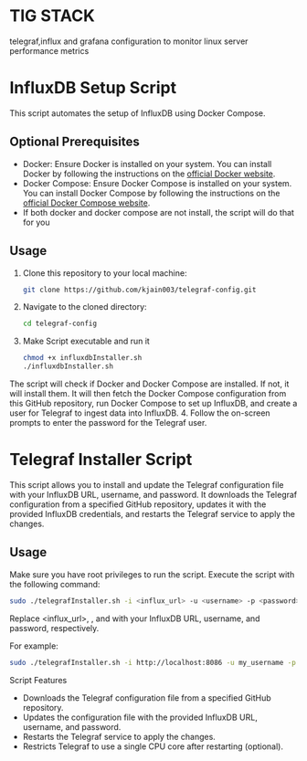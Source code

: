 # TIG STACK
telegraf,influx and grafana configuration to monitor linux server performance metrics


# InfluxDB Setup Script

This script automates the setup of InfluxDB using Docker Compose.

## Optional Prerequisites

- Docker: Ensure Docker is installed on your system. You can install Docker by following the instructions on the [official Docker website](https://docs.docker.com/get-docker/).
- Docker Compose: Ensure Docker Compose is installed on your system. You can install Docker Compose by following the instructions on the [official Docker Compose website](https://docs.docker.com/compose/install/).
- If both docker and docker compose are not install, the script will do that for you

## Usage

1. Clone this repository to your local machine:

   ```bash
   git clone https://github.com/kjain003/telegraf-config.git
   ```
2. Navigate to the cloned directory:
   ```bash
   cd telegraf-config
   ```
3. Make Script executable and run it
   ```bash
   chmod +x influxdbInstaller.sh
   ./influxdbInstaller.sh
   ```

The script will check if Docker and Docker Compose are installed. If not, it will install them. It will then fetch the Docker Compose configuration from this GitHub repository, run Docker Compose to set up InfluxDB, and create a user for Telegraf to ingest data into InfluxDB.
4. Follow the on-screen prompts to enter the password for the Telegraf user.

# Telegraf Installer Script

This script allows you to install and  update the Telegraf configuration file with your InfluxDB URL, username, and password. It downloads the Telegraf configuration from a specified GitHub repository, updates it with the provided InfluxDB credentials, and restarts the Telegraf service to apply the changes.

## Usage

Make sure you have root privileges to run the script. Execute the script with the following command:

```bash
sudo ./telegrafInstaller.sh -i <influx_url> -u <username> -p <password>
```
Replace <influx_url>, <username>, and <password> with your InfluxDB URL, username, and password, respectively.

For example:
```bash
sudo ./telegrafInstaller.sh -i http://localhost:8086 -u my_username -p my_password
```
Script Features
- Downloads the Telegraf configuration file from a specified GitHub repository.
- Updates the configuration file with the provided InfluxDB URL, username, and password.
- Restarts the Telegraf service to apply the changes.
- Restricts Telegraf to use a single CPU core after restarting (optional).  
